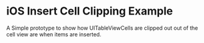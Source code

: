 iOS Insert Cell Clipping Example
============================

A Simple prototype to show how UITableViewCells are clipped out out of the cell view are when items are inserted.
